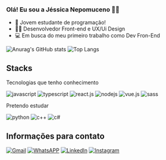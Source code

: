 ### Olá! Eu sou a Jéssica Nepomuceno 👋🏼

- 🌱 Jovem estudante de programação!
- 👨‍💻 Desenvolvedor Front-end e UX/Ui Design
- 💻 Em busca do meu primeiro trabalho como Dev Fron-End

![Anurag's GitHub stats](https://github-readme-stats.vercel.app/api?username=jessicanepo&show_icons=true&theme=radical) ![Top Langs](https://github-readme-stats.vercel.app/api/top-langs/?username=jessicanepo&layout=compact&theme=radical)

## Stacks 

Tecnologias que tenho conhecimento
<div style="">
  <img alt="javascript" src="https://img.shields.io/badge/JavaScript-F7DF1E?style=for-the-badge&logo=javascript&logoColor=black" />
  <img alt="typescript" src="https://img.shields.io/badge/TypeScript-007ACC?style=for-the-badge&logo=typescript&logoColor=white" />
  <img alt="react.js" src="https://img.shields.io/badge/React-20232A?style=for-the-badge&logo=react&logoColor=61DAFB" />
  <img alt="nodejs" src="https://img.shields.io/badge/Node.js-43853D?style=for-the-badge&logo=node.js&logoColor=white" />
  <img alt="vue.js" src="https://img.shields.io/badge/vue.js-%234FC08D.svg?style=for-the-badge&logo=vue.js&logoColor=white" />
  <img alt="sass" src="https://img.shields.io/badge/sass-%23CC6699.svg?style=for-the-badge&logo=sass&logoColor=white" />
</div>

Pretendo estudar
<div style="">
  <img alt="python" src="https://img.shields.io/badge/python-3670A0?style=for-the-badge&logo=python&logoColor=ffdd54" />
  <img alt="c++" src="https://img.shields.io/badge/c++-%2300599C.svg?style=for-the-badge&logo=c%2B%2B&logoColor=white" />
  <img alt="c#" src="https://img.shields.io/badge/c%23-%23239120.svg?style=for-the-badge&logo=csharp&logoColor=white" />
</div>

## Informações para contato

[![Gmail](https://img.shields.io/badge/Gmail-D14836?style=for-the-badge&logo=gmail&logoColor=white)](mailto:jessicaneposimo@gmail.com)
[![WhatsAPP](https://img.shields.io/badge/WhatsApp-25D366?style=for-the-badge&logo=whatsapp&logoColor=white)](https://wa.me/+5527996571637)
[![LinkedIn](https://img.shields.io/badge/linkedin-%230077B5.svg?style=for-the-badge&logo=linkedin&logoColor=white)](https://www.linkedin.com/in/nepojessica/)
[![Instagram](https://img.shields.io/badge/Instagram-E4405F?style=for-the-badge&logo=instagram&logoColor=white)](https://www.instagram.com/uxjess_/)
